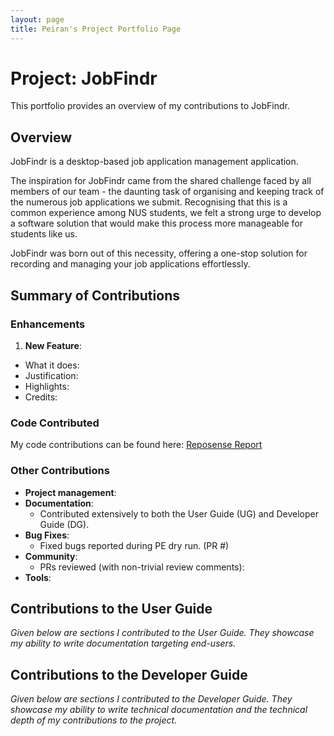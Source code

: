 ```yaml
---
layout: page
title: Peiran's Project Portfolio Page
---
```

# Project: JobFindr

This portfolio provides an overview of my contributions to JobFindr.

## Overview
JobFindr is a desktop-based job application management application.

The inspiration for JobFindr came from the shared challenge faced by all members of our team - the daunting task of organising and keeping track of the numerous job applications we submit. Recognising that this is a common experience among NUS students, we felt a strong urge to develop a software solution that would make this process more manageable for students like us.

JobFindr was born out of this necessity, offering a one-stop solution for recording and managing your job applications effortlessly.

## Summary of Contributions

### Enhancements

1. **New Feature**:
* What it does:
* Justification:
* Highlights:
* Credits:

### Code Contributed
My code contributions can be found here: [Reposense Report](https://nus-cs2103-ay2324s1.github.io/tp-dashboard/?search=peiran18&sort=groupTitle&sortWithin=title&timeframe=commit&mergegroup=&groupSelect=groupByRepos&breakdown=true&checkedFileTypes=docs~functional-code~test-code&since=2023-09-22)

### Other Contributions
* **Project management**:
* **Documentation**:
  * Contributed extensively to both the User Guide (UG) and Developer Guide (DG).
* **Bug Fixes**:
  * Fixed bugs reported during PE dry run. (PR #)
* **Community**:
  * PRs reviewed (with non-trivial review comments):
* **Tools**:

## Contributions to the User Guide
*Given below are sections I contributed to the User Guide. They showcase my ability to write documentation targeting end-users.*

## Contributions to the Developer Guide
*Given below are sections I contributed to the Developer Guide. They showcase my ability to write technical documentation and the technical depth of my contributions to the project.*

